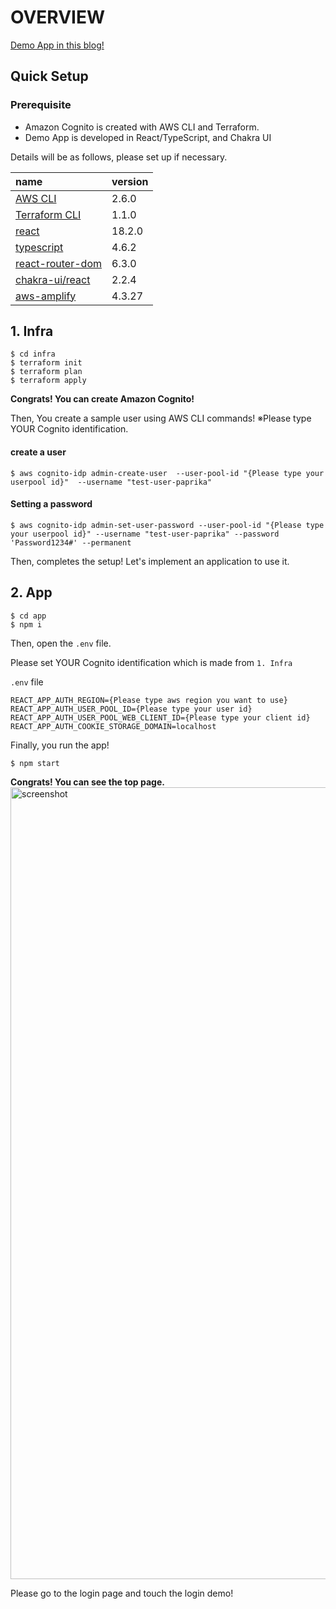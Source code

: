 # OVERVIEW

[Demo App in this blog!]()

## Quick Setup

### Prerequisite

-   Amazon Cognito is created with AWS CLI and Terraform.
-   Demo App is developed in React/TypeScript, and Chakra UI

Details will be as follows, please set up if necessary.

| name                                                                                     | version |
| :--------------------------------------------------------------------------------------- | :------ |
| [AWS CLI](https://docs.aws.amazon.com/cli/latest/userguide/getting-started-install.html) | 2.6.0   |
| [Terraform CLI](https://learn.hashicorp.com/tutorials/terraform/install-cli)             | 1.1.0   |
| [react](https://github.com/facebook/react)                                               | 18.2.0  |
| [typescript](https://github.com/microsoft/TypeScript)                                    | 4.6.2   |
| [react-router-dom](https://github.com/remix-run/react-router)                            | 6.3.0   |
| [chakra-ui/react](https://github.com/chakra-ui/chakra-ui)                                | 2.2.4   |
| [aws-amplify](https://github.com/aws-amplify/amplify-js)                                 | 4.3.27  |

## 1. Infra

```
$ cd infra
$ terraform init
$ terraform plan
$ terraform apply
```

**Congrats! You can create Amazon Cognito!**

Then, You create a sample user using AWS CLI commands! ※Please type YOUR Cognito identification.

#### create a user

```
$ aws cognito-idp admin-create-user  --user-pool-id "{Please type your userpool id}"  --username "test-user-paprika"
```

#### Setting a password

```
$ aws cognito-idp admin-set-user-password --user-pool-id "{Please type your userpool id}" --username "test-user-paprika" --password 'Password1234#' --permanent
```

Then, completes the setup! Let's implement an application to use it.

## 2. App

```
$ cd app
$ npm i
```

Then, open the `.env` file.

Please set YOUR Cognito identification which is made from `1. Infra`

`.env` file

```
REACT_APP_AUTH_REGION={Please type aws region you want to use}
REACT_APP_AUTH_USER_POOL_ID={Please type your user id}
REACT_APP_AUTH_USER_POOL_WEB_CLIENT_ID={Please type your client id}
REACT_APP_AUTH_COOKIE_STORAGE_DOMAIN=localhost
```

Finally, you run the app!

```
$ npm start
```

**Congrats! You can see the top page.**
<img width="1267" alt="screenshot" src="https://user-images.githubusercontent.com/42430018/179391595-cc787f86-9df7-49d6-9b0e-97acfdbde78a.png">

Please go to the login page and touch the login demo!
